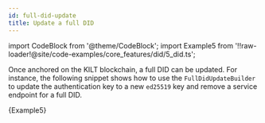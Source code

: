 ```yaml
---
id: full-did-update
title: Update a full DID
---
```


import CodeBlock from '@theme/CodeBlock';
import Example5 from '!!raw-loader!@site/code-examples/core_features/did/5_did.ts';

Once anchored on the KILT blockchain, a full DID can be updated. For instance, the following snippet shows how to use the `FullDidUpdateBuilder` to update the authentication key to a new `ed25519` key and remove a service endpoint for a full DID.

<CodeBlock className="language-js">
  {Example5}
</CodeBlock>